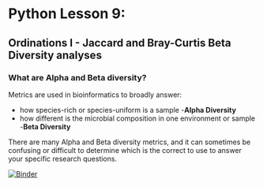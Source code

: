 # Python Lesson 9: 

## Ordinations I - Jaccard and Bray-Curtis Beta Diversity analyses

### What are Alpha and Beta diversity?

Metrics are used in bioinformatics to broadly answer:

- how species-rich or species-uniform is a sample -**Alpha Diversity**
- how different is the microbial composition in one environment or sample -**Beta Diversity**

There are many Alpha and Beta diversity metrics, and it can sometimes be confusing or difficult to determine which is the correct to use to answer your specific research questions.


[![Binder](https://mybinder.org/badge_logo.svg)](https://mybinder.org/v2/gh/biovcnet/topic-python-Lesson9-bindercontent/master)
